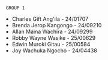 
` GROUP 1`
- Charles Gift Ang'ila - 24/01707
- Brenda Jerop Kangongo - 24/09210
- Allan Maina Wachira - 24/09299
- Robby Wayne Wasike - 25/00629
- Edwin Muroki Gitau - 25/00584
- Joy Wachuka Ngocho - 24/04438